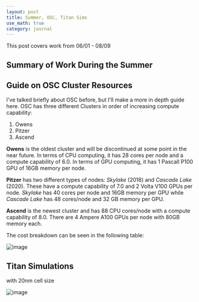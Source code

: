 ```yaml
---
layout: post
title: Summer, OSC, Titan Sims
use_math: true
category: journal
---
```


This post covers work from 06/01 - 08/09

## Summary of Work During the Summer

## Guide on OSC Cluster Resources

I've talked briefly about OSC before, but I'll make a more in depth guide here. OSC has three different Clusters in order of increasing compute capability: 

1. Owens
2. Pitzer
3. Ascend 

**Owens** is the oldest cluster and will be discontinued at some point in the near future. In terms of CPU computing, it has 28 cores per node and a compute capability of 6.0. In terms of GPU computing, it has 1 Pascall P100 GPU of 16GB memory per node. 

**Pitzer** has two different types of nodes: *Skylake* (2018) and *Cascade Lake* (2020). These have a compute capability of 7.0 and 2 Volta V100 GPUs per node. *Skylake* has 40 cores per node and 16GB memory per GPU while *Cascade Lake* has 48 cores/node and 32 GB memory per GPU.

**Ascend** is the newest cluster and has 88 CPU cores/node with a compute capability of 8.0. There are 4 Ampere A100 GPUs per node with 80GB memory each.

The cost breakdown can be seen in the following table: 

![image](https://github.com/user-attachments/assets/02ee775b-8db0-441a-a418-c6fb0ed9a1c0)

## Titan Simulations

with 20nm cell size

![image](https://github.com/user-attachments/assets/bb592b13-482c-4e0c-bceb-ba65a4d99a5f)





